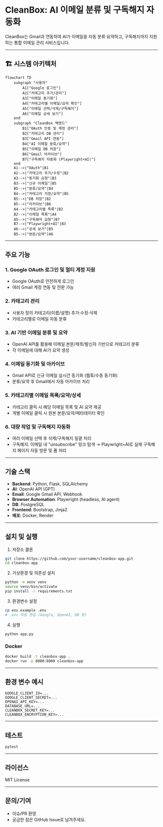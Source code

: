 # CleanBox: AI 이메일 분류 및 구독해지 자동화

CleanBox는 Gmail과 연동하여 AI가 이메일을 자동 분류·요약하고, 구독해지까지 지원하는 통합 이메일 관리 서비스입니다.

---

## 🏗️ 시스템 아키텍처

```mermaid
flowchart TD
    subgraph "사용자"
        A1["Google 로그인"]
        A2["카테고리 추가/관리"]
        A3["이메일 동기화"]
        A4["카테고리별 이메일/요약 확인"]
        A5["이메일 선택/삭제/구독해지"]
        A6["이메일 상세 보기"]
    end
    subgraph "CleanBox 백엔드"
        B1["OAuth 인증 및 계정 관리"]
        B2["카테고리 DB 관리"]
        B3["Gmail API 연동"]
        B4["AI 이메일 분류/요약"]
        B5["이메일 DB 저장"]
        B6["Gmail 아카이브"]
        B7["구독해지 자동화 (Playwright+AI)"]
    end
    A1-->|"OAuth"|B1
    A2-->|"카테고리 추가/수정"|B2
    A3-->|"동기화 요청"|B3
    B3-->|"신규 이메일"|B5
    B5-->|"분류/요약"|B4
    B4-->|"카테고리 지정/요약"|B5
    B5-->|"DB 저장"|B2
    B5-->|"아카이브"|B6
    A4-->|"카테고리별 목록"|B2
    B2-->|"이메일 목록"|A4
    A5-->|"구독해지 요청"|B7
    B7-->|"Playwright+AI"|B3
    A6-->|"상세 보기"|B5
    B5-->|"본문/요약"|A6
```

---

## 주요 기능

### 1. Google OAuth 로그인 및 멀티 계정 지원
- Google OAuth로 안전하게 로그인
- 여러 Gmail 계정 연동 및 전환 가능

### 2. 카테고리 관리
- 사용자 정의 카테고리(이름/설명) 추가·수정·삭제
- 카테고리별로 이메일 자동 분류

### 3. AI 기반 이메일 분류 및 요약
- OpenAI API를 활용해 이메일 본문/제목/발신자 기반으로 카테고리 분류
- 각 이메일에 대해 AI가 요약 생성

### 4. 이메일 동기화 및 아카이브
- Gmail API로 신규 이메일 실시간 동기화 (웹훅/수동 동기화)
- 분류/요약 후 Gmail에서 자동 아카이브 처리

### 5. 카테고리별 이메일 목록/요약/상세
- 카테고리 클릭 시 해당 이메일 목록 및 AI 요약 제공
- 개별 이메일 클릭 시 원본 본문/요약/메타데이터 확인

### 6. 대량 작업 및 구독해지 자동화
- 여러 이메일 선택 후 삭제/구독해지 일괄 처리
- 구독해지: 이메일 내 "unsubscribe" 링크 탐색 → Playwright+AI로 실제 구독해지 페이지 자동 방문 및 폼 처리

---

## 기술 스택
- **Backend**: Python, Flask, SQLAlchemy
- **AI**: OpenAI API (GPT)
- **Email**: Google Gmail API, Webhook
- **Browser Automation**: Playwright (headless, AI agent)
- **DB**: PostgreSQL
- **Frontend**: Bootstrap, Jinja2
- **배포**: Docker, Render

---

## 설치 및 실행

1. 저장소 클론
```bash
git clone https://github.com/your-username/cleanbox-app.git
cd cleanbox-app
```
2. 가상환경 및 의존성 설치
```bash
python -m venv venv
source venv/bin/activate
pip install -r requirements.txt
```
3. 환경변수 설정
```bash
cp env.example .env
# .env 파일 편집 (Google, OpenAI, DB 등)
```
4. 실행
```bash
python app.py
```

### Docker
```bash
docker build -t cleanbox-app .
docker run -p 8000:8000 cleanbox-app
```

---

## 환경 변수 예시
```env
GOOGLE_CLIENT_ID=...
GOOGLE_CLIENT_SECRET=...
OPENAI_API_KEY=...
DATABASE_URL=...
CLEANBOX_SECRET_KEY=...
CLEANBOX_ENCRYPTION_KEY=...
```

---

## 테스트
```bash
pytest
```

---

## 라이선스
MIT License

---

## 문의/기여
- 이슈/PR 환영
- 궁금한 점은 GitHub Issue로 남겨주세요.
